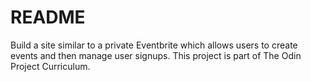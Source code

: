 # README

Build a site similar to a private Eventbrite which allows users to create events and then manage user signups.
This project is part of The Odin Project Curriculum.
